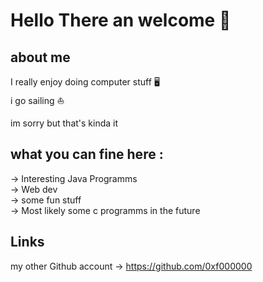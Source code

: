 # Hello There an welcome   👾

## about me 

I really enjoy doing computer stuff 🖥 <br>
i go sailing ⛵️ <br> 
 
im sorry but that's kinda it

## what you can fine here :

-> Interesting Java Programms <br>
-> Web dev <br> 
-> some fun stuff <br> 
-> Most likely some c programms in the future <br> 

## Links

my other Github account -> https://github.com/0xf000000








<!--
**MargaleConsulting/MargaleConsulting** is a ✨ _special_ ✨ repository because its `README.md` (this file) appears on your GitHub profile.

Here are some ideas to get you started:

- 🔭 I’m currently working on ...
- 🌱 I’m currently learning ...
- 👯 I’m looking to collaborate on ...
- 🤔 I’m looking for help with ...
- 💬 Ask me about ...
- 📫 How to reach me: ...
- 😄 Pronouns: ...
- ⚡ Fun fact: ...
-->
